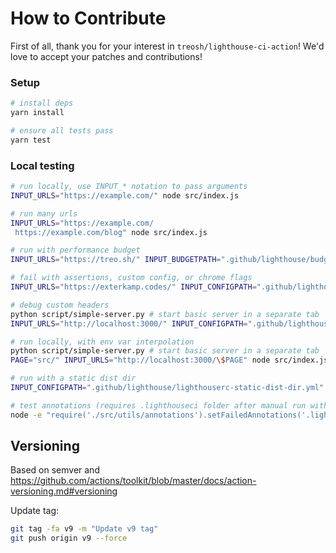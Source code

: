 # How to Contribute

First of all, thank you for your interest in `treosh/lighthouse-ci-action`!
We'd love to accept your patches and contributions!

### Setup

```bash
# install deps
yarn install

# ensure all tests pass
yarn test
```

### Local testing

```bash
# run locally, use INPUT_* notation to pass arguments
INPUT_URLS="https://example.com/" node src/index.js

# run many urls
INPUT_URLS="https://example.com/
 https://example.com/blog" node src/index.js

# run with performance budget
INPUT_URLS="https://treo.sh/" INPUT_BUDGETPATH=".github/lighthouse/budget.json" INPUT_TEMPORARYPUBLICSTORAGE=true node src/index.js

# fail with assertions, custom config, or chrome flags
INPUT_URLS="https://exterkamp.codes/" INPUT_CONFIGPATH=".github/lighthouse/lighthouserc-assertions.json" INPUT_UPLOADARTIFACTS=true node src/index.js

# debug custom headers
python script/simple-server.py # start basic server in a separate tab
INPUT_URLS="http://localhost:3000/" INPUT_CONFIGPATH=".github/lighthouse/lighthouserc-extra-headers.json" node src/index.js # run and see headers output

# run locally, with env var interpolation
python script/simple-server.py # start basic server in a separate tab
PAGE="src/" INPUT_URLS="http://localhost:3000/\$PAGE" node src/index.js

# run with a static dist dir
INPUT_CONFIGPATH=".github/lighthouse/lighthouserc-static-dist-dir.yml" node src/index.js

# test annotations (requires .lighthouseci folder after manual run with some failed audits)
node -e "require('./src/utils/annotations').setFailedAnnotations('.lighthouseci')"
```

## Versioning

Based on semver and https://github.com/actions/toolkit/blob/master/docs/action-versioning.md#versioning

Update tag:

```bash
git tag -fa v9 -m "Update v9 tag"
git push origin v9 --force
```
